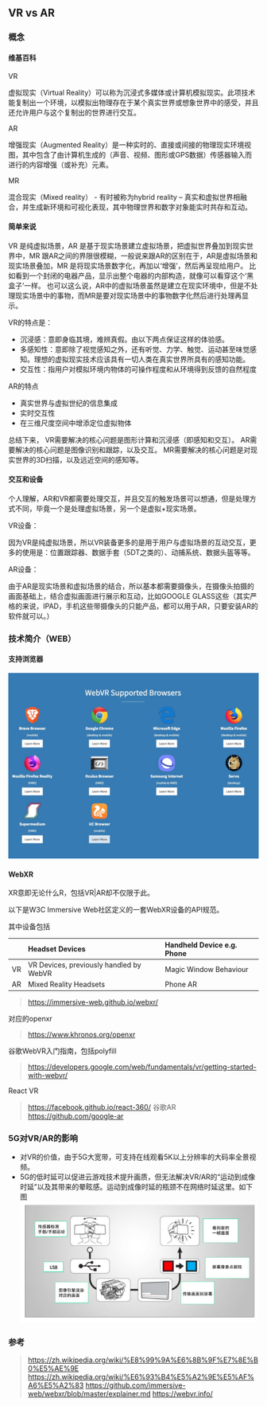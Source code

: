 ## VR vs AR

### 概念

#### 维基百科
VR

虚拟现实（Virtual Reality）可以称为沉浸式多媒体或计算机模拟现实。此项技术能复制出一个环境，以模拟出物理存在于某个真实世界或想象世界中的感受，并且还允许用户与这个复制出的世界进行交互。

AR

增强现实（Augmented Reality）是一种实时的、直接或间接的物理现实环境视图，其中包含了由计算机生成的（声音、视频、图形或GPS数据）传感器输入而进行的内容增强（或补充）元素。

MR

混合现实（Mixed reality） - 有时被称为hybrid reality – 真实和虚拟世界相融合，并生成新环境和可视化表现，其中物理世界和数字对象能实时共存和互动。

#### 简单来说
VR 是纯虚拟场景，AR 是基于现实场景建立虚拟场景，把虚拟世界叠加到现实世界中，MR 跟AR之间的界限很模糊，一般说来跟AR的区别在于，AR是虚拟场景和现实场景叠加，MR 是将现实场景数字化，再加以‘增强’，然后再呈现给用户。
比如看到一个封闭的电器产品，显示出整个电器的内部构造，就像可以看穿这个‘黑盒子’一样。
也可以这么说，AR中的虚拟场景虽然是建立在现实环境中，但是不处理现实场景中的事物，而MR是要对现实场景中的事物数字化然后进行处理再显示。

VR的特点是：
+ 沉浸感：意即身临其境，难辨真假。由以下两点保证这样的体验感。
+ 多感知性：意即除了视觉感知之外，还有听觉、力学、触觉、运动甚至味觉感知。理想的虚拟现实技术应该具有一切人类在真实世界所具有的感知功能。
+ 交互性：指用户对模拟环境内物体的可操作程度和从环境得到反馈的自然程度

AR的特点
+ 真实世界与虚拟世纪的信息集成
+ 实时交互性
+ 在三维尺度空间中增添定位虚拟物体

总结下来，
VR需要解决的核心问题是图形计算和沉浸感（即感知和交互）。
AR需要解决的核心问题是图像识别和跟踪，以及交互。
MR需要解决的核心问题是对现实世界的3D扫描，以及远近空间的感知等。

#### 交互和设备
个人理解，AR和VR都需要处理交互，并且交互的触发场景可以想通，但是处理方式不同，毕竟一个是处理虚拟场景，另一个是虚拟+现实场景。

VR设备：

因为VR是纯虚拟场景，所以VR装备更多的是用于用户与虚拟场景的互动交互，更多的使用是：位置跟踪器、数据手套（5DT之类的）、动捕系统、数据头盔等等。

AR设备：

由于AR是现实场景和虚拟场景的结合，所以基本都需要摄像头，在摄像头拍摄的画面基础上，结合虚拟画面进行展示和互动，比如GOOGLE GLASS这些（其实严格的来说，IPAD，手机这些带摄像头的只能产品，都可以用于AR，只要安装AR的软件就可以。）


### 技术简介（WEB）

#### 支持浏览器
![supportiveBrowsers](./supportiveBrowsers.jpg)

#### WebXR

XR意即无论什么R，包括VR|AR却不仅限于此。

以下是W3C Immersive Web社区定义的一套WebXR设备的API规范。

其中设备包括

| | Headset Devices | Handheld Device e.g. Phone |
|:--|:------------|:------------|
| VR | VR Devices, previously handled by WebVR | Magic Window Behaviour |
| AR | Mixed Reality Headsets  | Phone AR |

> https://immersive-web.github.io/webxr/

对应的openxr
> https://www.khronos.org/openxr

谷歌WebVR入门指南，包括polyfill
> https://developers.google.com/web/fundamentals/vr/getting-started-with-webvr/

React VR
> https://facebook.github.io/react-360/
谷歌AR
>https://github.com/google-ar

### 5G对VR/AR的影响
+ 对VR的价值，由于5G大宽带，可支持在线观看5K以上分辨率的大码率全景视频。
+ 5G的低时延可以促进云游戏技术提升画质，但无法解决VR/AR的“运动到成像时延”以及其带来的晕眩感。运动到成像时延的瓶颈不在网络时延这里。如下图
![xr_motion](./xr_motion.png)

### 参考
> https://zh.wikipedia.org/wiki/%E8%99%9A%E6%8B%9F%E7%8E%B0%E5%AE%9E
> https://zh.wikipedia.org/wiki/%E6%93%B4%E5%A2%9E%E5%AF%A6%E5%A2%83
> https://github.com/immersive-web/webxr/blob/master/explainer.md
> https://webvr.info/